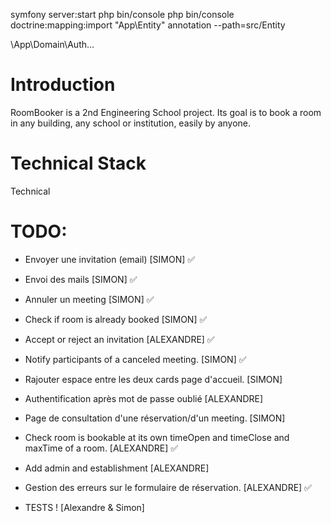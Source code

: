 symfony server:start
php bin/console
php bin/console doctrine:mapping:import "App\Entity" annotation --path=src/Entity

\App\Domain\Auth\...

# Introduction
RoomBooker is a 2nd Engineering School project. Its goal is to book a room in any building, any school or institution, easily by anyone.

# Technical Stack
Technical

# TODO:

- Envoyer une invitation (email) [SIMON] ✅
- Envoi des mails [SIMON] ✅
- Annuler un meeting [SIMON] ✅
- Check if room is already booked [SIMON] ✅
- Accept or reject an invitation [ALEXANDRE] ✅
- Notify participants of a canceled meeting. [SIMON] ✅
- Rajouter espace entre les deux cards page d'accueil. [SIMON]
- Authentification après mot de passe oublié [ALEXANDRE]
- Page de consultation d'une réservation/d'un meeting. [SIMON]
- Check room is bookable at its own timeOpen and timeClose and maxTime of a room. [ALEXANDRE] ✅
- Add admin and establishment [ALEXANDRE]
- Gestion des erreurs sur le formulaire de réservation. [ALEXANDRE] ✅

- TESTS ! [Alexandre & Simon]